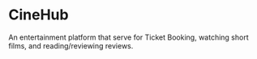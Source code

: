 # CineHub
An entertainment platform that serve for Ticket Booking,  watching short films, and reading/reviewing reviews. 
